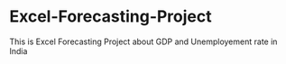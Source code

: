 # Excel-Forecasting-Project
This is Excel Forecasting Project about GDP and Unemployement rate in India
